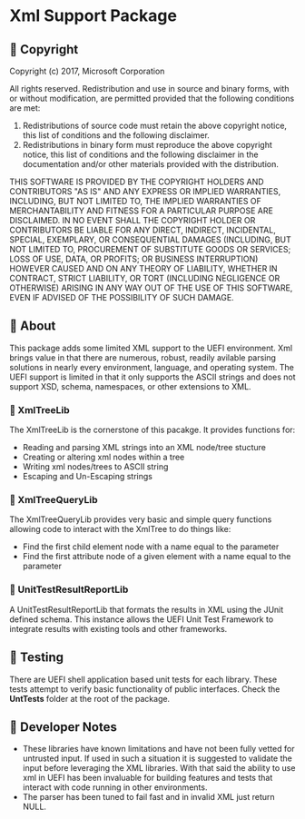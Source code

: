 # Xml Support Package
## &#x1F539; Copyright
Copyright (c) 2017, Microsoft Corporation

All rights reserved. Redistribution and use in source and binary forms, with or without modification, are permitted provided that the following conditions are met:
1. Redistributions of source code must retain the above copyright notice, this list of conditions and the following disclaimer.
2. Redistributions in binary form must reproduce the above copyright notice, this list of conditions and the following disclaimer in the documentation and/or other materials provided with the distribution.

THIS SOFTWARE IS PROVIDED BY THE COPYRIGHT HOLDERS AND CONTRIBUTORS "AS IS" AND ANY EXPRESS OR IMPLIED WARRANTIES, INCLUDING, BUT NOT LIMITED TO, THE IMPLIED WARRANTIES OF MERCHANTABILITY AND FITNESS FOR A PARTICULAR PURPOSE ARE DISCLAIMED. IN NO EVENT SHALL THE COPYRIGHT HOLDER OR CONTRIBUTORS BE LIABLE FOR ANY DIRECT, INDIRECT, INCIDENTAL, SPECIAL, EXEMPLARY, OR CONSEQUENTIAL DAMAGES (INCLUDING, BUT NOT LIMITED TO, PROCUREMENT OF SUBSTITUTE GOODS OR SERVICES; LOSS OF USE, DATA, OR PROFITS; OR BUSINESS INTERRUPTION) HOWEVER CAUSED AND ON ANY THEORY OF LIABILITY, WHETHER IN CONTRACT, STRICT LIABILITY, OR TORT (INCLUDING NEGLIGENCE OR OTHERWISE) ARISING IN ANY WAY OUT OF THE USE OF THIS SOFTWARE, EVEN IF ADVISED OF THE POSSIBILITY OF SUCH DAMAGE.

## &#x1F539; About
This package adds some limited XML support to the UEFI environment.  Xml brings value in that there are numerous,
robust, readily avilable parsing solutions in nearly every environment, language, and operating system. 
The UEFI support is limited in that it only supports the ASCII strings and does not support XSD, schema, namespaces,
or other extensions to XML.  

### &#x1F538; XmlTreeLib
The XmlTreeLib is the cornerstone of this pacakge.  It provides functions for:
* Reading and parsing XML strings into an XML node/tree stucture
* Creating or altering xml nodes within a tree
* Writing xml nodes/trees to ASCII string
* Escaping and Un-Escaping strings


### &#x1F538; XmlTreeQueryLib
The XmlTreeQueryLib provides very basic and simple query functions allowing code to interact 
with the XmlTree to do things like:
* Find the first child element node with a name equal to the parameter
* Find the first attribute node of a given element with a name equal to the parameter

### &#x1F538; UnitTestResultReportLib
A UnitTestResultReportLib that formats the results in XML using the JUnit defined
schema.  This instance allows the UEFI Unit Test Framework to integrate results with
existing tools and other frameworks.  

## &#x1F539; Testing
There are UEFI shell application based unit tests for each library.  These tests attempt to verify basic functionality of public interfaces.  Check the **UntTests** folder at the root of the package.  

## &#x1F539; Developer Notes
* These libraries have known limitations and have not been fully vetted for untrusted input.  If used in such a 
situation it is suggested to validate the input before leveraging the XML libraries.  With that said the ability to use
xml in UEFI has been invaluable for building features and tests that interact with code running in other environments.
* The parser has been tuned to fail fast and in invalid XML just return NULL.  
